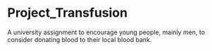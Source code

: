# Project_Transfusion
A university assignment to encourage young people, mainly men, to consider donating blood to their local blood bank.
